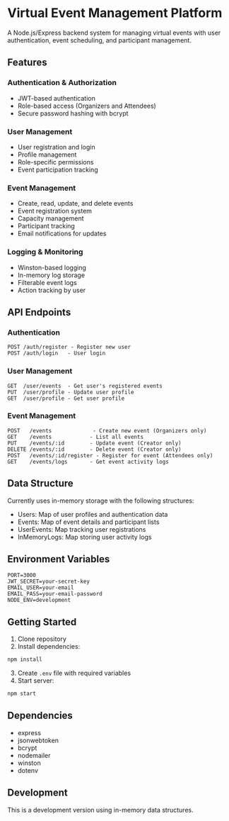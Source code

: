 # Virtual Event Management Platform

A Node.js/Express backend system for managing virtual events with user authentication, event scheduling, and participant management.

## Features

### Authentication & Authorization
- JWT-based authentication
- Role-based access (Organizers and Attendees)
- Secure password hashing with bcrypt

### User Management
- User registration and login
- Profile management
- Role-specific permissions
- Event participation tracking

### Event Management
- Create, read, update, and delete events
- Event registration system
- Capacity management
- Participant tracking
- Email notifications for updates

### Logging & Monitoring
- Winston-based logging
- In-memory log storage
- Filterable event logs
- Action tracking by user

## API Endpoints

### Authentication
```
POST /auth/register - Register new user
POST /auth/login   - User login
```

### User Management
```
GET  /user/events  - Get user's registered events
PUT  /user/profile - Update user profile
GET  /user/profile - Get user profile
```

### Event Management
```
POST   /events             - Create new event (Organizers only)
GET    /events            - List all events
PUT    /events/:id        - Update event (Creator only)
DELETE /events/:id        - Delete event (Creator only)
POST   /events/:id/register - Register for event (Attendees only)
GET    /events/logs       - Get event activity logs
```

## Data Structure

Currently uses in-memory storage with the following structures:
- Users: Map of user profiles and authentication data
- Events: Map of event details and participant lists
- UserEvents: Map tracking user registrations
- InMemoryLogs: Map storing user activity logs

## Environment Variables

```
PORT=3000
JWT_SECRET=your-secret-key
EMAIL_USER=your-email
EMAIL_PASS=your-email-password
NODE_ENV=development
```

## Getting Started

1. Clone repository
2. Install dependencies:
```bash
npm install
```
3. Create `.env` file with required variables
4. Start server:
```bash
npm start
```

## Dependencies

- express
- jsonwebtoken
- bcrypt
- nodemailer
- winston
- dotenv

## Development

This is a development version using in-memory data structures. 
